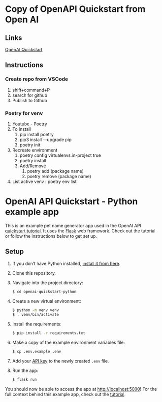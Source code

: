 # Copy of OpenAPI Quickstart from Open AI

## Links
[OpenAI Quickstart](https://platform.openai.com/docs/quickstart/build-your-application)

## Instructions
### Create repo from VSCode
1. shift+command+P
1. search for github
1. Publish to Github

### Poetry for venv
1. [Youtube - Poetry](https://www.youtube.com/watch?v=0f3moPe_bhk)
1. To Install
    1. pip install poetry
    1. pip3 install --upgrade pip
    1. poetry init
1. Recreate environment
    1. poetry config virtualenvs.in-project true
    1. poetry install
    1. Add/Remove
        1. poetry add (package name)
        1. poetry remove (package name)
1. List active venv : poetry env list

# OpenAI API Quickstart - Python example app

This is an example pet name generator app used in the OpenAI API [quickstart tutorial](https://beta.openai.com/docs/quickstart). It uses the [Flask](https://flask.palletsprojects.com/en/2.0.x/) web framework. Check out the tutorial or follow the instructions below to get set up.

## Setup

1. If you don’t have Python installed, [install it from here](https://www.python.org/downloads/).

2. Clone this repository.

3. Navigate into the project directory:

   ```bash
   $ cd openai-quickstart-python
   ```

4. Create a new virtual environment:

   ```bash
   $ python -m venv venv
   $ . venv/bin/activate
   ```

5. Install the requirements:

   ```bash
   $ pip install -r requirements.txt
   ```

6. Make a copy of the example environment variables file:

   ```bash
   $ cp .env.example .env
   ```

7. Add your [API key](https://beta.openai.com/account/api-keys) to the newly created `.env` file.

8. Run the app:

   ```bash
   $ flask run
   ```

You should now be able to access the app at [http://localhost:5000](http://localhost:5000)! For the full context behind this example app, check out the [tutorial](https://beta.openai.com/docs/quickstart).
